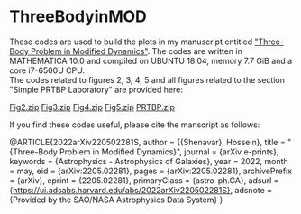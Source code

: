 # ThreeBodyinMOD
These codes are used to build the plots in my manuscript entitled ["Three-Body Problem in Modified Dynamics"](https://arxiv.org/abs/2205.02281). The codes are written in MATHEMATICA 10.0 and compiled on UBUNTU 18.04, memory 7.7 GiB and a core i7-6500U CPU.  
The codes related to figures 2, 3, 4, 5 and all figures related to the section "Simple PRTBP Laboratory" are provided here: 

[Fig2.zip](https://github.com/Shenavar/ThreeBodyinMOD/files/8618169/Fig2.zip)
[Fig3.zip](https://github.com/Shenavar/ThreeBodyinMOD/files/8618185/Fig3.zip)
[Fig4.zip](https://github.com/Shenavar/ThreeBodyinMOD/files/8618206/Fig4.zip)
[Fig5.zip](https://github.com/Shenavar/ThreeBodyinMOD/files/8618226/Fig5.zip)
[PRTBP.zip](https://github.com/Shenavar/ThreeBodyinMOD/files/8618297/PRTBP.zip)


If you find these codes useful, please cite the manscript as follows:

@ARTICLE{2022arXiv220502281S,
       author = {{Shenavar}, Hossein},
        title = "{Three-Body Problem in Modified Dynamics}",
      journal = {arXiv e-prints},
     keywords = {Astrophysics - Astrophysics of Galaxies},
         year = 2022,
        month = may,
          eid = {arXiv:2205.02281},
        pages = {arXiv:2205.02281},
archivePrefix = {arXiv},
       eprint = {2205.02281},
 primaryClass = {astro-ph.GA},
       adsurl = {https://ui.adsabs.harvard.edu/abs/2022arXiv220502281S},
      adsnote = {Provided by the SAO/NASA Astrophysics Data System}
}
